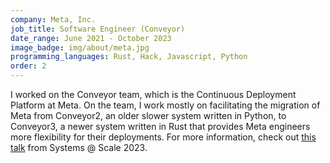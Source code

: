 ```yaml
---
company: Meta, Inc.
job_title: Software Engineer (Conveyor)
date_range: June 2021 - October 2023
image_badge: img/about/meta.jpg
programming_languages: Rust, Hack, Javascript, Python
order: 2
---
```


I worked on the Conveyor team, which is the Continuous Deployment Platform at Meta.
On the team, I work mostly on facilitating the migration of Meta from Conveyor2, an older slower system written in Python,
to Conveyor3, a newer system written in Rust that provides Meta engineers more flexibility for their deployments. For more information,
check out [this talk](https://www.youtube.com/watch?v=SFxeWZDPU3o) from Systems @ Scale 2023.
